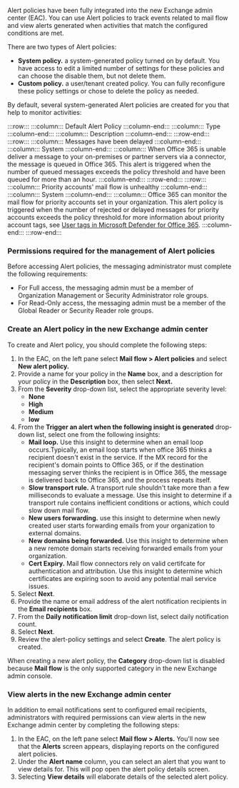 Alert policies have been fully integrated into the new Exchange admin center (EAC). You can use Alert policies to track events related to mail flow and view alerts generated when activities that match the configured conditions are met.

There are two types of Alert policies:

 -  **System policy.** a system-generated policy turned on by default. You have access to edit a limited number of settings for these policies and can choose the disable them, but not delete them.
 -  **Custom policy.** a user/tenant created policy. You can fully reconfigure these policy settings or chose to delete the policy as needed.

By default, several system-generated Alert policies are created for you that help to monitor activities:

:::row:::
  :::column:::
    Default Alert Policy
  :::column-end:::
  :::column:::
    Type
  :::column-end:::
  :::column:::
    Description
  :::column-end:::
:::row-end:::
:::row:::
  :::column:::
    Messages have been delayed
  :::column-end:::
  :::column:::
    System
  :::column-end:::
  :::column:::
    When Office 365 is unable deliver a message to your on-premises or partner servers via a connector, the message is queued in Office 365. This alert is triggered when the number of queued messages exceeds the policy threshold and have been queued for more than an hour.
  :::column-end:::
:::row-end:::
:::row:::
  :::column:::
    Priority accounts' mail flow is unhealthy
  :::column-end:::
  :::column:::
    System
  :::column-end:::
  :::column:::
    Office 365 can monitor the mail flow for priority accounts set in your organization. This alert policy is triggered when the number of rejected or delayed messages for priority accounts exceeds the policy threshold.for more information about priority account tags, see [User tags in Microsoft Defender for Office 365](/microsoft-365/security/office-365-security/user-tags?azure-portal=true).
  :::column-end:::
:::row-end:::


### Permissions required for the management of Alert policies

Before accessing Alert policies, the messaging administrator must complete the following requirements:

 -  For Full access, the messaging admin must be a member of Organization Management or Security Administrator role groups.
 -  For Read-Only access, the messaging admin must be a member of the Global Reader or Security Reader role groups.

### Create an Alert policy in the new Exchange admin center

To create and Alert policy, you should complete the following steps:

1.  In the EAC, on the left pane select **Mail flow &gt; Alert policies** and select **New alert policy.**
2.  Provide a name for your policy in the **Name** box, and a description for your policy in the **Description** box, then select **Next.**
3.  From the **Severity** drop-down list, select the appropriate severity level:
     -  **None**
     -  **High**
     -  **Medium**
     -  **low**
4.  From the **Trigger an alert when the following insight is generated** drop-down list, select one from the following insights:<br>
     -  **Mail loop.** Use this insight to determine when an email loop occurs.Typically, an email loop starts when office 365 thinks a recipient doesn't exist in the service. If the MX record for the recipient's domain points to Office 365, or if the destination messaging server thinks the recipient is in Office 365, the message is delivered back to Office 365, and the process repeats itself.
     -  **Slow transport rule.** A transport rule shouldn't take more than a few milliseconds to evaluate a message. Use this insight to determine if a transport rule contains inefficient conditions or actions, which could slow down mail flow.
     -  **New users forwarding.** use this insight to determine when newly created user starts forwarding emails from your organization to external domains.<br>
     -  **New domains being forwarded.** Use this insight to determine when a new remote domain starts receiving forwarded emails from your organization.
     -  **Cert Expiry.** Mail flow connectors rely on valid certifcate for authentication and attribution. Use this insight to determine which certificates are expiring soon to avoid any potential mail service issues.
5.  Select **Next**.
6.  Provide the name or email address of the alert notification recipients in the **Email recipients** box.
7.  From the **Daily notification limit** drop-down list, select daily notification count.
8.  Select **Next**.
9.  Review the alert-policy settings and select **Create**. The alert policy is created.

When creating a new alert policy, the **Category** drop-down list is disabled because **Mail flow** is the only supported category in the new Exchange admin console.

### View alerts in the new Exchange admin center

In addition to email notifications sent to configured email recipients, administrators with required permissions can view alerts in the new Exchange admin center by completing the following steps:

1.  In the EAC, on the left pane select **Mail flow &gt; Alerts.** You'll now see that the **Alerts** screen appears, displaying reports on the configured alert policies.
2.  Under the **Alert name** column, you can select an alert that you want to view details for. This will pop open the alert policy details screen.
3.  Selecting **View details** will elaborate details of the selected alert policy.
